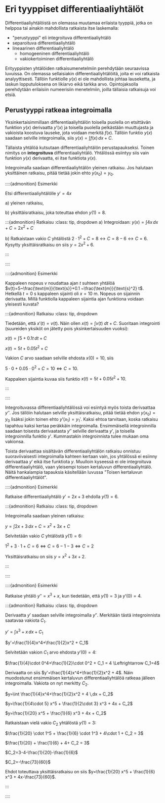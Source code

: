 # Eri tyyppiset differentiaaliyhtälöt


Differentiaaliyhtälöistä on olemassa muutamaa erilaista tyyppiä, jotka on helppoa tai ainakin mahdollista ratkaista itse laskemalla:
- "perustyyppi" eli integroituva differentiaaliyhtälö
- separoituva differentiaaliyhtälö
- lineaarinen differentiaaliyhtälö
    - homogeeninen differentiaaliyhtälö
    - vakiokertoiminen differentiaaliyhtälö

Erityyppisten yhtälöiden ratkaisumenetelmiin perehdytään seuraavissa luvuissa. On olemassa sellaisiakin differentiaaliyhtälöitä, joita ei voi ratkaista analyyttisesti. Tällöin funktiolle $y(x)$ ei ole mahdollista johtaa lauseketta, ja laskun lopputuloksena on likiarvo eikä tarkka arvo. Opintojaksolla perehdytään erilaisiin numeerisiin menetelmiin, joilla tällaisia ratkaisuja voi etsiä.

## Perustyyppi ratkeaa integroimalla

Yksinkertaisimmillaan differentiaaliyhtälön toisella puolella on etsittävän funktion $y(x)$ derivaatta $y'(x)$ ja toisella puolella pelkästään muuttujasta ja vakioista koostuva lauseke, jota voidaan merkitä $f(x)$. Tällöin funktio $y(x)$ saadaan selville integroimalla, siis $y(x)=\int f(x) \,dx +C$.

Tällaista yhtälöä kutsutaan differentiaaliyhtälön perustapaukseksi. Toinen nimitys on **integroituva** differentiaaliyhtälö. Yhtälössä esiintyy siis vain funktion $y(x)$ derivaatta, ei itse funktiota $y(x)$. 

Integroimalla saadaan differentiaaliyhtälön yleinen ratkaisu. Jos halutaan yksittäinen ratkaisu, pitää tietää jokin ehto $y(x_0)=y_0$.

::::{admonition} Esimerkki

Etsi differentiaaliyhtälölle $y'=4x$ 

a) yleinen ratkaisu, 

b) yksittäisratkaisu, joka toteuttaa ehdon $y(1)=8$.

:::{admonition} Ratkaisu
:class: tip, dropdown
a) Integroidaan: $y(x)=\int 4x \,dx +C = 2x^2 + C$

b) Ratkaistaan vakio $C$ yhtälöstä $2\cdot 1^2+C=8 \leftrightarrow C=8-6 \leftrightarrow C=6$. Kysytty yksittäisratkaisu on siis $y=2x^2+6$.

:::

::::

::::{admonition} Esimerkki

Kappaleen nopeus $v$ noudattaa ajan $t$ suhteen yhtälöä $v(t)=5~\frac{\text{m}}{\text{s}}+0.1 ~\frac{\text{m}}{\text{s}^2} t$. Hetkellä $t=0$ s kappaleen sijainti oli $x=10$ m. Nopeus on sijainnin derivaatta. Millä funktiolla kappaleen sijaintia ajan funktiona voidaan yleisesti kuvata?

:::{admonition} Ratkaisu
:class: tip, dropdown

Tiedetään, että $x'(t)=v(t)$. Näin ollen $x(t)=\int v(t)~dt + C$. Suoritaan integrointi (suureiden yksiköt on jätetty pois yksinkertaisuuden vuoksi):

$x(t)=\int 5+0.1t \,dt + C$

$x(t)=5t+0.05t^2+C$

Vakion $C$ arvo saadaan selville ehdosta $x(0)=10$, siis

$5\cdot 0 + 0.05\cdot 0^2+C=10 \Leftrightarrow C=10$.

Kappaleen sijaintia kuvaa siis funktio $x(t)=5t+0.05t^2+10$.

:::

::::

Integroituvassa differentiaaliyhtälössä voi esiintyä myös toista derivaattaa $y''$. Jos tällöin halutaan selville yksittäisratkaisu, pitää tietää ehdon $y(x_0)=y_0$ lisäksi jokin toinen ehto $y'(x_1)=y_1'$. Kaksi ehtoa tarvitaan, koska ratkaisu tapahtuu kaksi kertaa peräkkäin integroimalla. Ensimmäisellä integroinnilla saadaan toisesta derivaatasta $y''$ selville derivaatta $y'$, ja toisella integroinnilla funktio $y'$. Kummastakin integroinnista tulee mukaan oma vakionsa.

Toista derivaattaa sisältävän differentiaaliyhtälön ratkaisu onnistuu suoraviivaisesti integroimalla kahteen kertaan vain, jos yhtälössä ei esiinny derivaattaa $y'$ eikä itse funktiota $y$. Muulloin kyseessä ei ole integroituva differentiaaliyhtälö, vaan yleisempi toisen kertaluvun differentiaaliyhtälö. Näitä hankalampia tapauksia käsitellään luvussa "Toisen kertaluvun differentiaaliyhtälöt".

::::{admonition} Esimerkki

Ratkaise differentiaaliyhtälö $y'=2x+3$ ehdolla $y(1)=6$.

:::{admonition} Ratkaisu
:class: tip, dropdown

Integroimalla saadaan yleinen ratkaisu:

$y=\int 2x+3 \,dx+C=x^2+3x+C$

Selvitetään vakio $C$ yhtälöstä $y(1)=6$:

$1^2+3\cdot 1 + C = 6 \Leftrightarrow C=6-1-3 \Leftrightarrow C=2$

Yksittäisratkaisu on siis $y=x^2+3x+2$.

:::

::::

::::{admonition} Esimerkki

Ratkaise yhtälö $y''=x^3+x$, kun tiedetään, että $y(1)=3$ ja $y'(0)=4$.

:::{admonition} Ratkaisu
:class: tip, dropdown

Derivaatta $y'$ saadaan selville integroimalla $y''$. Merkitään tästä integroinnista saatavaa vakiota $C_1$.

$y'=\int x^3 + x \,dx+C_1$

$y'=\frac{1}{4}x^4+\frac{1}{2}x^2 + C_1$

Selvitetään vakion $C_1$ arvo ehdosta $y'(0)=4$:

$\frac{1}{4}\cdot 0^4+\frac{1}{2}\cdot 0^2 + C_1 = 4 \Leftrightarrow C_1=4$

Derivaatta on siis $y'=\frac{1}{4}x^4+\frac{1}{2}x^2 + 4$. Näin muodostunut ensimmäisen kertaluvun differentiaaliyhtälöä ratkeaa jälleen integroimalla. Vakiota on nyt merkitty $C_2$.

$y=\int \frac{1}{4}x^4+\frac{1}{2}x^2 + 4 \,dx + C_2$

$y=\frac{1}{4\cdot 5} x^5 + \frac{1}{2\cdot 3} x^3 + 4x + C_2$

$y=\frac{1}{20} x^5 + \frac{1}{6} x^3 + 4x + C_2$

Ratkaistaan vielä vakio $C_2$ yhtälöstä $y(1)=3$:

$\frac{1}{20} \cdot 1^5 + \frac{1}{6} \cdot 1^3 + 4\cdot 1 + C_2 = 3$

$\frac{1}{20} + \frac{1}{6} + 4+ C_2 = 3$

$C_2=3-4-\frac{1}{20}-\frac{1}{6}$

$C_2=-\frac{73}{60}$

Ehdot toteuttava yksittäisratkaisu on siis $y=\frac{1}{20} x^5 + \frac{1}{6} x^3 + 4x-\frac{73}{60}$.

:::

::::










